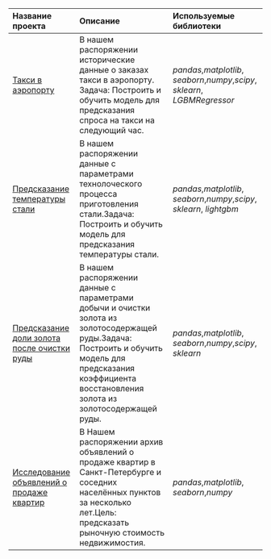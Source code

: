 | Название проекта | Описание | Используемые библиотеки | 
| :---------------------- | :---------------------- | :---------------------- |
| [Такси в аэропорту](taxi_in_airport)| В нашем распоряжении исторические данные о заказах такси в аэропорту. Задача: Построить и обучить модель для предсказания спроса на такси на следующий час.| *pandas*,*matplotlib*, *seaborn*,*numpy*,*scipy*, *sklearn*, *LGBMRegressor* |
| [Предсказание температуры стали](steel_cooking)| В нашем распоряжении данные с параметрами технолоческого процесса приготовления стали.Задача: Построить и обучить модель для предсказания температуры стали.| *pandas*,*matplotlib*, *seaborn*,*numpy*,*scipy*, *sklearn*, *lightgbm* |
| [Предсказание доли золота после очистки руды](gold_recovery)| В нашем распоряжении данные с параметрами добычи и очистки золота из золотосодержащей руды.Задача: Построить и обучить модель для предсказания коэффициента восстановления золота из золотосодержащей руды.| *pandas*,*matplotlib*, *seaborn*,*numpy*,*scipy*, *sklearn*|
| [Исследование объявлений о продаже квартир](cost_of_apartaments)| В Нашем распоряжении архив объявлений о продаже квартир в Санкт-Петербурге и соседних населённых пунктов за несколько лет.Цель: предсказать рыночную стоимость недвижимостия.| *pandas*,*matplotlib*, *seaborn*,*numpy* |
